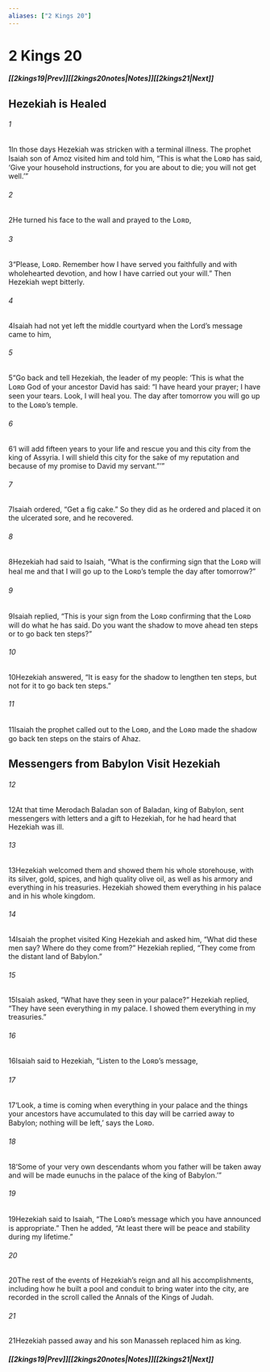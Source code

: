 ```yaml
---
aliases: ["2 Kings 20"]
---
```

# 2 Kings 20
##### <span class=arrow-left></span>[[2kings19|Prev]]<span class=navigation-separator></span>[[2kings20notes|Notes]]<span class=navigation-separator></span>[[2kings21|Next]]<span class=arrow-right></span>
## Hezekiah is Healed
###### 1
<span class=verse-first>1</span>In those days Hezekiah was stricken with a terminal illness. The prophet Isaiah son of Amoz visited him and told him, “This is what the Lᴏʀᴅ has said, ‘Give your household instructions, for you are about to die; you will not get well.’”
###### 2
<span class=verse-body>2</span>He turned his face to the wall and prayed to the Lᴏʀᴅ,
###### 3
<span class=verse-body>3</span>“Please, Lᴏʀᴅ. Remember how I have served you faithfully and with wholehearted devotion, and how I have carried out your will.” Then Hezekiah wept bitterly.
###### 4
<span class=verse-body>4</span>Isaiah had not yet left the middle courtyard when the Lord’s message came to him,
###### 5
<span class=verse-body>5</span>“Go back and tell Hezekiah, the leader of my people: ‘This is what the Lᴏʀᴅ God of your ancestor David has said: “I have heard your prayer; I have seen your tears. Look, I will heal you. The day after tomorrow you will go up to the Lᴏʀᴅ’s temple.
###### 6
<span class=verse-body>6</span>‘I will add fifteen years to your life and rescue you and this city from the king of Assyria. I will shield this city for the sake of my reputation and because of my promise to David my servant.”’”
###### 7
<span class=verse-body>7</span>Isaiah ordered, “Get a fig cake.” So they did as he ordered and placed it on the ulcerated sore, and he recovered.
<div class=paragraph-break></div>

###### 8
<span class=verse-first>8</span>Hezekiah had said to Isaiah, “What is the confirming sign that the Lᴏʀᴅ will heal me and that I will go up to the Lᴏʀᴅ’s temple the day after tomorrow?”
###### 9
<span class=verse-body>9</span>Isaiah replied, “This is your sign from the Lᴏʀᴅ confirming that the Lᴏʀᴅ will do what he has said. Do you want the shadow to move ahead ten steps or to go back ten steps?”
###### 10
<span class=verse-body>10</span>Hezekiah answered, “It is easy for the shadow to lengthen ten steps, but not for it to go back ten steps.”
###### 11
<span class=verse-body>11</span>Isaiah the prophet called out to the Lᴏʀᴅ, and the Lᴏʀᴅ made the shadow go back ten steps on the stairs of Ahaz.
## Messengers from Babylon Visit Hezekiah
###### 12
<span class=verse-first>12</span>At that time Merodach Baladan son of Baladan, king of Babylon, sent messengers with letters and a gift to Hezekiah, for he had heard that Hezekiah was ill.
###### 13
<span class=verse-body>13</span>Hezekiah welcomed them and showed them his whole storehouse, with its silver, gold, spices, and high quality olive oil, as well as his armory and everything in his treasuries. Hezekiah showed them everything in his palace and in his whole kingdom.
###### 14
<span class=verse-body>14</span>Isaiah the prophet visited King Hezekiah and asked him, “What did these men say? Where do they come from?” Hezekiah replied, “They come from the distant land of Babylon.”
###### 15
<span class=verse-body>15</span>Isaiah asked, “What have they seen in your palace?” Hezekiah replied, “They have seen everything in my palace. I showed them everything in my treasuries.”
<div class=paragraph-break></div>

###### 16
<span class=verse-first>16</span>Isaiah said to Hezekiah, “Listen to the Lᴏʀᴅ’s message,
###### 17
<span class=verse-body>17</span>‘Look, a time is coming when everything in your palace and the things your ancestors have accumulated to this day will be carried away to Babylon; nothing will be left,’ says the Lᴏʀᴅ.
###### 18
<span class=verse-body>18</span>‘Some of your very own descendants whom you father will be taken away and will be made eunuchs in the palace of the king of Babylon.’”
###### 19
<span class=verse-body>19</span>Hezekiah said to Isaiah, “The Lᴏʀᴅ’s message which you have announced is appropriate.” Then he added, “At least there will be peace and stability during my lifetime.”
<div class=paragraph-break></div>

###### 20
<span class=verse-first>20</span>The rest of the events of Hezekiah’s reign and all his accomplishments, including how he built a pool and conduit to bring water into the city, are recorded in the scroll called the Annals of the Kings of Judah.
###### 21
<span class=verse-body>21</span>Hezekiah passed away and his son Manasseh replaced him as king.
##### <span class=arrow-left></span>[[2kings19|Prev]]<span class=navigation-separator></span>[[2kings20notes|Notes]]<span class=navigation-separator></span>[[2kings21|Next]]<span class=arrow-right></span>
